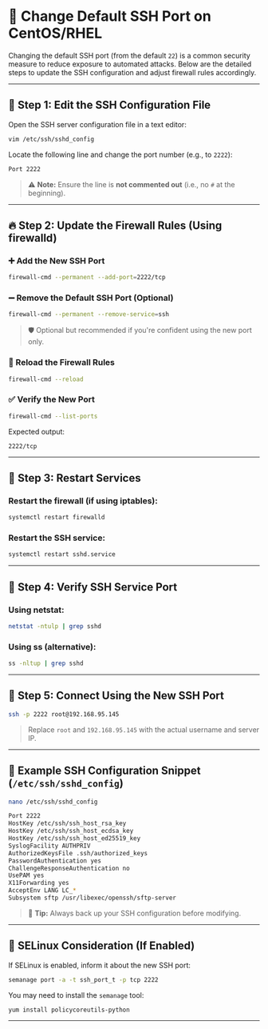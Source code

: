 

# 🔐 Change Default SSH Port on CentOS/RHEL

Changing the default SSH port (from the default `22`) is a common security measure to reduce exposure to automated attacks. Below are the detailed steps to update the SSH configuration and adjust firewall rules accordingly.

---

## 📝 Step 1: Edit the SSH Configuration File

Open the SSH server configuration file in a text editor:

```bash
vim /etc/ssh/sshd_config
```

Locate the following line and change the port number (e.g., to `2222`):

```bash
Port 2222
```

> ⚠️ **Note:** Ensure the line is **not commented out** (i.e., no `#` at the beginning).

---

## 🔥 Step 2: Update the Firewall Rules (Using firewalld)

### ➕ Add the New SSH Port

```bash
firewall-cmd --permanent --add-port=2222/tcp
```

### ➖ Remove the Default SSH Port (Optional)

```bash
firewall-cmd --permanent --remove-service=ssh
```

> 🛡️ Optional but recommended if you're confident using the new port only.

### 🔁 Reload the Firewall Rules

```bash
firewall-cmd --reload
```

### ✅ Verify the New Port

```bash
firewall-cmd --list-ports
```

Expected output:

```
2222/tcp
```

---

## 🔄 Step 3: Restart Services

### Restart the firewall (if using iptables):

```bash
systemctl restart firewalld
```

### Restart the SSH service:

```bash
systemctl restart sshd.service
```

---

## 🧪 Step 4: Verify SSH Service Port

### Using netstat:

```bash
netstat -ntulp | grep sshd
```

### Using ss (alternative):

```bash
ss -nltup | grep sshd
```

---

## 🔗 Step 5: Connect Using the New SSH Port

```bash
ssh -p 2222 root@192.168.95.145
```

> Replace `root` and `192.168.95.145` with the actual username and server IP.

---

## 📁 Example SSH Configuration Snippet (`/etc/ssh/sshd_config`)
```bash
nano /etc/ssh/sshd_config
```
```bash
Port 2222
HostKey /etc/ssh/ssh_host_rsa_key
HostKey /etc/ssh/ssh_host_ecdsa_key
HostKey /etc/ssh/ssh_host_ed25519_key
SyslogFacility AUTHPRIV
AuthorizedKeysFile .ssh/authorized_keys
PasswordAuthentication yes
ChallengeResponseAuthentication no
UsePAM yes
X11Forwarding yes
AcceptEnv LANG LC_*
Subsystem sftp /usr/libexec/openssh/sftp-server
```

> 💾 **Tip:** Always back up your SSH configuration before modifying.

---

## 🔐 SELinux Consideration (If Enabled)

If SELinux is enabled, inform it about the new SSH port:

```bash
semanage port -a -t ssh_port_t -p tcp 2222
```

You may need to install the `semanage` tool:

```bash
yum install policycoreutils-python
```

---

